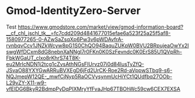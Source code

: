 # Gmod-IdentityZero-Server
Test
https://www.gmodstore.com/market/view/gmod-information-board?__cf_chl_jschl_tk__=fc7cdd209d4841677015efae6a523f25a25f5af8-1580977265-0-AZwSaZsqXp6Pw3v6pWDAvfrA-rvnbqvCcv1JNZkWcyw8pG1S0ChQO94BaquZUKpW0BVU2BRpujeaOwYx2IswgWfDCxm8dG8nebnXaNNgI7r0FKn0K0SzFevndc0K0ErS85U1QVpRh-FbkWGaUT_clxo8rKhrS74T8K-eu2MrIcNDN1j2tcg1cZvsAthNGsFlUrvz07i0d84IusTyZfQ-JSvaO88YXYGwARRuBVXEgD6jFd2UrCK-Roe2Rd-aVppwSTbq9-s6-NQJmepW12QE-_mwfCjNyp5RaOCVysynmUcHiYCt1QUdfbq27OOb-L29vZY-X11-w9-vfEIDG6BkyR2BdmpPyDqPIXMryYfFvaJHp67TBOhWc59cw6CEX7EXSA
